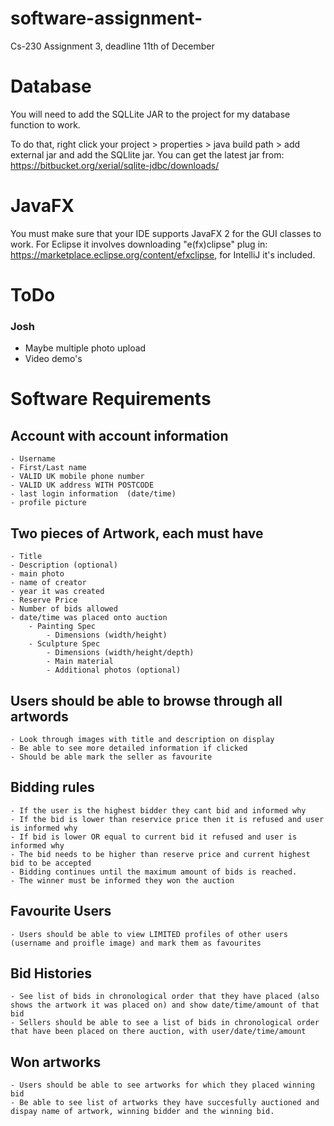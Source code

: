 # software-assignment-

Cs-230 Assignment 3, deadline 11th of December


# Database

You will need to add the SQLLite JAR to the project for my database function to work. 

To do that, right click your project > properties > java build path > add external jar and add the SQLlite jar.
You can get the latest jar from: https://bitbucket.org/xerial/sqlite-jdbc/downloads/

# JavaFX

You must make sure that your IDE supports JavaFX 2 for the GUI classes to work. For Eclipse it involves downloading "e(fx)clipse" plug in: https://marketplace.eclipse.org/content/efxclipse, for IntelliJ it's included.

# ToDo

### Josh
- Maybe multiple photo upload
- Video demo's

# Software Requirements
## Account with account information 
	- Username
	- First/Last name
	- VALID UK mobile phone number
	- VALID UK address WITH POSTCODE
	- last login information  (date/time)
	- profile picture
	
## Two pieces of Artwork, each **must** have
	- Title
	- Description (optional)
	- main photo
	- name of creator
	- year it was created
	- Reserve Price
	- Number of bids allowed
	- date/time was placed onto auction
		- Painting Spec
			- Dimensions (width/height)
		- Sculpture Spec
			- Dimensions (width/height/depth)
			- Main material
			- Additional photos (optional)

## Users should be able to browse through all artwords
	- Look through images with title and description on display
	- Be able to see more detailed information if clicked
	- Should be able mark the seller as favourite
	
## Bidding rules
	- If the user is the highest bidder they cant bid and informed why
	- If the bid is lower than reservice price then it is refused and user is informed why
	- If bid is lower OR equal to current bid it refused and user is informed why
	- The bid needs to be higher than reserve price and current highest bid to be accepted
	- Bidding continues until the maximum amount of bids is reached.
	- The winner must be informed they won the auction

##  Favourite Users
	- Users should be able to view LIMITED profiles of other users (username and proifle image) and mark them as favourites

## Bid Histories
	- See list of bids in chronological order that they have placed (also shows the artwork it was placed on) and show date/time/amount of that bid
	- Sellers should be able to see a list of bids in chronological order that have been placed on there auction, with user/date/time/amount 
		
## Won artworks
	- Users should be able to see artworks for which they placed winning bid
	- Be able to see list of artworks they have succesfully auctioned and dispay name of artwork, winning bidder and the winning bid.
